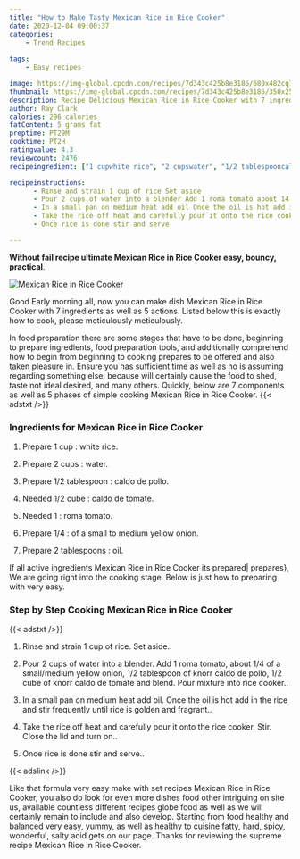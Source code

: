 ```yaml
---
title: "How to Make Tasty Mexican Rice in Rice Cooker"
date: 2020-12-04 09:00:37
categories:
    - Trend Recipes
    
tags:
    - Easy recipes

image: https://img-global.cpcdn.com/recipes/7d343c425b8e3186/680x482cq70/mexican-rice-in-rice-cooker-recipe-main-photo.jpg
thumbnail: https://img-global.cpcdn.com/recipes/7d343c425b8e3186/350x250cq70/mexican-rice-in-rice-cooker-recipe-main-photo.jpg
description: Recipe Delicious Mexican Rice in Rice Cooker with 7 ingredients and 5 stages of easy cooking.
author: Ray Clark
calories: 296 calories
fatContent: 5 grams fat
preptime: PT29M
cooktime: PT2H
ratingvalue: 4.3
reviewcount: 2476
recipeingredient: ["1 cupwhite rice", "2 cupswater", "1/2 tablespooncaldo de pollo", "1/2 cubecaldo de tomate", "1roma tomato", "1/4of a small to medium yellow onion", "2 tablespoonsoil"]

recipeinstructions: 
      - Rinse and strain 1 cup of rice Set aside 
      - Pour 2 cups of water into a blender Add 1 roma tomato about 14 of a smallmedium yellow onion 12 tablespoon of knorr caldo de pollo 12 cube of knorr caldo de tomate and blend Pour mixture into rice cooker 
      - In a small pan on medium heat add oil Once the oil is hot add in the rice and stir frequently until rice is golden and fragrant 
      - Take the rice off heat and carefully pour it onto the rice cooker Stir Close the lid and turn on 
      - Once rice is done stir and serve

---
```




**Without fail recipe ultimate Mexican Rice in Rice Cooker easy, bouncy, practical**. 


![Mexican Rice in Rice Cooker](https://img-global.cpcdn.com/recipes/7d343c425b8e3186/680x482cq70/mexican-rice-in-rice-cooker-recipe-main-photo.jpg "Mexican Rice in Rice Cooker")




Good Early morning all, now you can make dish Mexican Rice in Rice Cooker with 7 ingredients as well as 5 actions. Listed below this is exactly how to cook, please meticulously meticulously.

In food preparation there are some stages that have to be done, beginning to prepare ingredients, food preparation tools, and additionally comprehend how to begin from beginning to cooking prepares to be offered and also taken pleasure in. Ensure you has sufficient time as well as no is assuming regarding something else, because will certainly cause the food to shed, taste not ideal desired, and many others. Quickly, below are 7 components as well as 5 phases of simple cooking Mexican Rice in Rice Cooker.
{{< adstxt />}}

### Ingredients for Mexican Rice in Rice Cooker


1. Prepare 1 cup : white rice.

1. Prepare 2 cups : water.

1. Prepare 1/2 tablespoon : caldo de pollo.

1. Needed 1/2 cube : caldo de tomate.

1. Needed 1 : roma tomato.

1. Prepare 1/4 : of a small to medium yellow onion.

1. Prepare 2 tablespoons : oil.



If all active ingredients Mexican Rice in Rice Cooker its prepared| prepares}, We are going right into the cooking stage. Below is just how to preparing with very easy.

### Step by Step Cooking Mexican Rice in Rice Cooker

{{< adstxt />}}


1. Rinse and strain 1 cup of rice. Set aside..



1. Pour 2 cups of water into a blender. Add 1 roma tomato, about 1/4 of a small/medium yellow onion, 1/2 tablespoon of knorr caldo de pollo, 1/2 cube of knorr caldo de tomate and blend. Pour mixture into rice cooker..



1. In a small pan on medium heat add oil. Once the oil is hot add in the rice and stir frequently until rice is golden and fragrant..



1. Take the rice off heat and carefully pour it onto the rice cooker. Stir. Close the lid and turn on..



1. Once rice is done stir and serve..





{{< adslink />}}

Like that formula very easy make with set recipes Mexican Rice in Rice Cooker, you also do look for even more dishes food other intriguing on site us, available countless different recipes globe food as well as we will certainly remain to include and also develop. Starting from food healthy and balanced very easy, yummy, as well as healthy to cuisine fatty, hard, spicy, wonderful, salty acid gets on our page. Thanks for reviewing the supreme recipe Mexican Rice in Rice Cooker.
